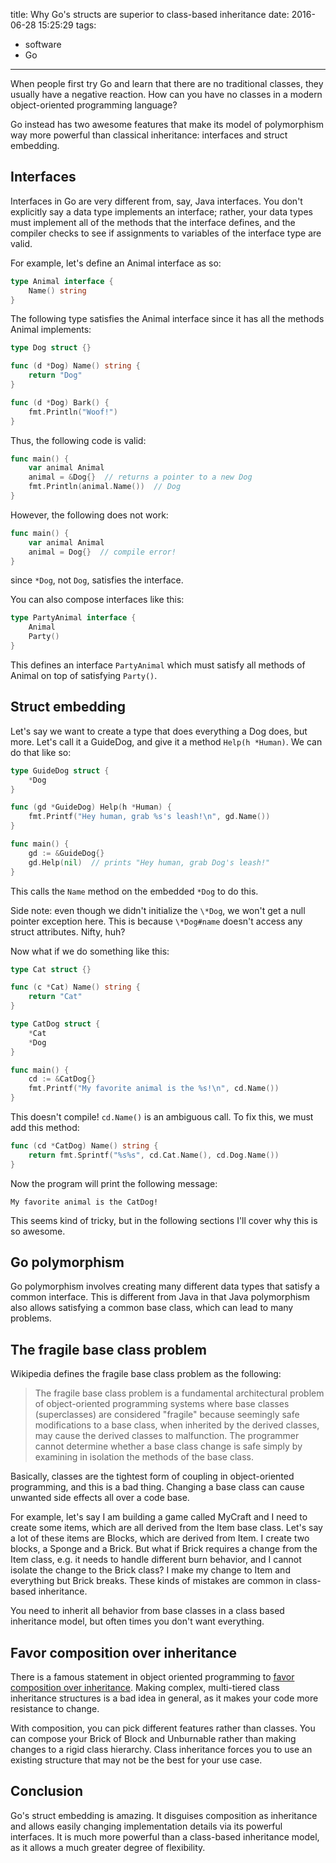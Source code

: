 title: Why Go's structs are superior to class-based inheritance
date: 2016-06-28 15:25:29
tags:
- software
- Go
---

When people first try Go and learn that there are no traditional classes, they usually have a negative reaction. How can you have no classes in a modern object-oriented programming language?

Go instead has two awesome features that make its model of polymorphism way more powerful than classical inheritance: interfaces and struct embedding.

## Interfaces

Interfaces in Go are very different from, say, Java interfaces. You don't explicitly say a data type implements an interface; rather, your data types must implement all of the methods that the interface defines, and the compiler checks to see if assignments to variables of the interface type are valid.

For example, let's define an Animal interface as so:

```go
type Animal interface {
    Name() string
}
```

The following type satisfies the Animal interface since it has all the methods Animal implements:

```go
type Dog struct {}

func (d *Dog) Name() string {
    return "Dog"
}

func (d *Dog) Bark() {
    fmt.Println("Woof!")
}
```

Thus, the following code is valid:

```go
func main() {
    var animal Animal
    animal = &Dog{}  // returns a pointer to a new Dog
    fmt.Println(animal.Name())  // Dog
}
```

However, the following does not work:

```go
func main() {
    var animal Animal
    animal = Dog{}  // compile error!
}
```

since `*Dog`, not `Dog`, satisfies the interface.

You can also compose interfaces like this:

```go
type PartyAnimal interface {
    Animal
    Party()
}
```

This defines an interface `PartyAnimal` which must satisfy all methods of Animal on top of satisfying `Party()`.

## Struct embedding

Let's say we want to create a type that does everything a Dog does, but more. Let's call it a GuideDog, and give it a method `Help(h *Human)`. We can do that like so:

```go
type GuideDog struct {
    *Dog
}

func (gd *GuideDog) Help(h *Human) {
    fmt.Printf("Hey human, grab %s's leash!\n", gd.Name())
}

func main() {
    gd := &GuideDog{}
    gd.Help(nil)  // prints "Hey human, grab Dog's leash!"
}
```

This calls the `Name` method on the embedded `*Dog` to do this.

Side note: even though we didn't initialize the `\*Dog`, we won't get a null pointer exception here. This is because `\*Dog#name` doesn't access any struct attributes. Nifty, huh?

Now what if we do something like this:

```go
type Cat struct {}

func (c *Cat) Name() string {
    return "Cat"
}

type CatDog struct {
    *Cat
    *Dog
}

func main() {
    cd := &CatDog{}
    fmt.Printf("My favorite animal is the %s!\n", cd.Name())
}
```

This doesn't compile! `cd.Name()` is an ambiguous call. To fix this, we must add this method:

```go
func (cd *CatDog) Name() string {
    return fmt.Sprintf("%s%s", cd.Cat.Name(), cd.Dog.Name())
}
```

Now the program will print the following message:

```
My favorite animal is the CatDog!
```

This seems kind of tricky, but in the following sections I'll cover why this is so awesome.

## Go polymorphism

Go polymorphism involves creating many different data types that satisfy a common interface. This is different from Java in that Java polymorphism also allows satisfying a common base class, which can lead to many problems.

## The fragile base class problem

Wikipedia defines the fragile base class problem as the following:

> The fragile base class problem is a fundamental architectural problem of object-oriented programming systems where base classes (superclasses) are considered "fragile" because seemingly safe modifications to a base class, when inherited by the derived classes, may cause the derived classes to malfunction. The programmer cannot determine whether a base class change is safe simply by examining in isolation the methods of the base class.


Basically, classes are the tightest form of coupling in object-oriented programming, and this is a bad thing. Changing a base class can cause unwanted side effects all over a code base.

For example, let's say I am building a game called MyCraft and I need to create some items, which are all derived from the Item base class. Let's say a lot of these items are Blocks, which are derived from Item. I create two blocks, a Sponge and a Brick. But what if Brick requires a change from the Item class, e.g. it needs to handle different burn behavior, and I cannot isolate the change to the Brick class? I make my change to Item and everything but Brick breaks. These kinds of mistakes are common in class-based inheritance.

You need to inherit all behavior from base classes in a class based inheritance model, but often times you don't want everything.

## Favor composition over inheritance

There is a famous statement in object oriented programming to [favor composition over inheritance](https://en.wikipedia.org/wiki/Composition_over_inheritance). Making complex, multi-tiered class inheritance structures is a bad idea in general, as it makes your code more resistance to change.

With composition, you can pick different features rather than classes. You can compose your Brick of Block and Unburnable rather than making changes to a rigid class hierarchy. Class inheritance forces you to use an existing structure that may not be the best for your use case.

## Conclusion

Go's struct embedding is amazing. It disguises composition as inheritance and allows easily changing implementation details via its powerful interfaces. It is much more powerful than a class-based inheritance model, as it allows a much greater degree of flexibility.

